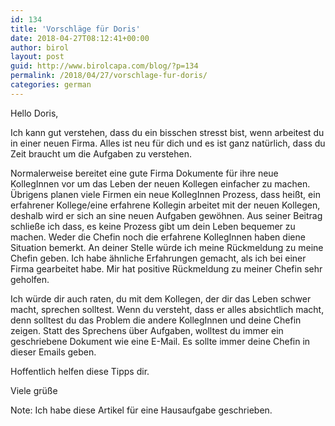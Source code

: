 ```yaml
---
id: 134
title: 'Vorschläge für Doris'
date: 2018-04-27T08:12:41+00:00
author: birol
layout: post
guid: http://www.birolcapa.com/blog/?p=134
permalink: /2018/04/27/vorschlage-fur-doris/
categories: german
---
```

Hello Doris,

Ich kann gut verstehen, dass du ein bisschen stresst bist, wenn arbeitest du in einer neuen Firma. Alles ist neu für dich und es ist ganz natürlich, dass du Zeit braucht um die Aufgaben zu verstehen.

Normalerweise bereitet eine gute Firma Dokumente für ihre neue KollegInnen vor um das Leben der neuen Kollegen einfacher zu machen. Übrigens planen viele Firmen ein neue KollegInnen Prozess, dass heißt, ein erfahrener Kollege/eine erfahrene Kollegin arbeitet mit der neuen Kollegen, deshalb wird er sich an sine neuen Aufgaben gewöhnen. Aus seiner Beitrag schließe ich dass, es keine Prozess gibt um dein Leben bequemer zu machen. Weder die Chefin noch die erfahrene KollegInnen haben diene Situation bemerkt. An deiner Stelle würde ich meine Rückmeldung zu meine Chefin geben. Ich habe ähnliche Erfahrungen gemacht, als ich bei einer Firma gearbeitet habe. Mir hat positive Rückmeldung zu meiner Chefin sehr geholfen.

Ich würde dir auch raten, du mit dem Kollegen, der dir das Leben schwer macht, sprechen solltest. Wenn du versteht, dass er alles absichtlich macht, denn solltest du das Problem die andere KollegInnen und deine Chefin zeigen. Statt des Sprechens über Aufgaben, wolltest du immer ein geschriebene Dokument wie eine E-Mail. Es sollte immer deine Chefin in dieser Emails geben.

Hoffentlich helfen diese Tipps dir.

Viele grüße

Note: Ich habe diese Artikel für eine Hausaufgabe geschrieben.